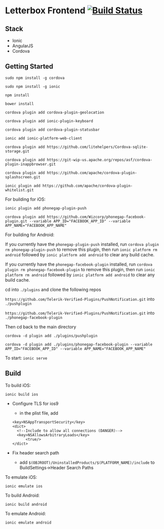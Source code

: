 # Letterbox Frontend [![Build Status](https://travis-ci.org/LetterboxDev/frontend.svg?branch=production)](https://travis-ci.org/LetterboxDev/frontend)

## Stack

- Ionic
- AngularJS
- Cordova

## Getting Started

`sudo npm install -g cordova`

`sudo npm install -g ionic`

`npm install`

`bower install`

`cordova plugin add cordova-plugin-geolocation`

`cordova plugin add ionic-plugin-keyboard`

`cordova plugin add cordova-plugin-statusbar`

`ionic add ionic-platform-web-client`

`cordova plugin add https://github.com/litehelpers/Cordova-sqlite-storage.git`

`cordova plugin add https://git-wip-us.apache.org/repos/asf/cordova-plugin-inappbrowser.git`

`cordova plugin add https://github.com/apache/cordova-plugin-splashscreen.git`

`ionic plugin add https://github.com/apache/cordova-plugin-whitelist.git`

For building for iOS:

`ionic plugin add phonegap-plugin-push`

`cordova plugin add https://github.com/Wizcorp/phonegap-facebook-plugin.git --variable APP_ID="FACEBOOK_APP_ID" --variable APP_NAME="FACEBOOK_APP_NAME"`

For building for Android:

If you currently have the `phonegap-plugin-push` installed, run `cordova plugin rm phonegap-plugin-push` to remove this plugin, then run `ionic platform rm android` followed by `ionic platform add android` to clear any build cache.

If you currently have the `phonegap-facebook-plugin` installed, run `cordova plugin rm phonegap-facebook-plugin` to remove this plugin, then run `ionic platform rm android` followed by `ionic platform add android` to clear any build cache.

cd into `./plugins` and clone the following repos

`https://github.com/Telerik-Verified-Plugins/PushNotification.git` into `./pushplugin`

`https://github.com/Telerik-Verified-Plugins/PushNotification.git` into `./phonegap-facebook-plugin`

Then cd back to the main directory

`cordova -d plugin add ./plugins/pushplugin`

`cordova -d plugin add ./plugins/phonegap-facebook-plugin --variable APP_ID="FACEBOOK_APP_ID" --variable APP_NAME="FACEBOOK_APP_NAME"`

To start:
`ionic serve`

## Build

To build iOS:

`ionic build ios`

- Configure TLS for ios9

  - in the plist file, add
  ```
  <key>NSAppTransportSecurity</key>
  <dict>
    <!--Include to allow all connections (DANGER)-->
    <key>NSAllowsArbitraryLoads</key>
        <true/>
  </dict>
  ```

- Fix header search path
  - add `$(OBJROOT)/UninstalledProducts/$(PLATFORM_NAME)/include` to BuildSettings->Header Search Paths

To emulate iOS:

`ionic emulate ios`

To build Android:

`ionic build android`

To emulate Android:

`ionic emulate android`

